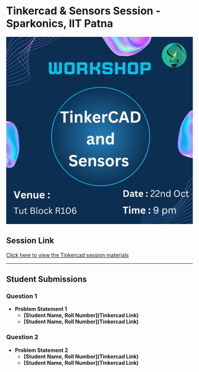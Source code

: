 # Tinkercad & Sensors Session - Sparkonics, IIT Patna

![Session Banner](Images/Poster.jpg) <!-- Replace with the actual path if different -->

## Session Link
[Click here to view the Tinkercad session materials]([TinkerCAD&Sensors.pptx](https://github.com/sparkonics/TinkerCAD-Sensors/tree/main))

---

## Student Submissions

### Question 1
- **Problem Statement 1**  
  - **[Student Name, Roll Number](Tinkercad Link)**
  - **[Student Name, Roll Number](Tinkercad Link)**

### Question 2
- **Problem Statement 2**
  - **[Student Name, Roll Number](Tinkercad Link)**
  - **[Student Name, Roll Number](Tinkercad Link)**

<!-- Add more sections as needed -->
